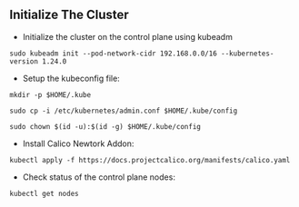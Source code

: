 ## Initialize The Cluster

- Initialize the cluster on the control plane using kubeadm

`sudo kubeadm init --pod-network-cidr 192.168.0.0/16 --kubernetes-version 1.24.0`

- Setup the kubeconfig file:

`mkdir -p $HOME/.kube`

`sudo cp -i /etc/kubernetes/admin.conf $HOME/.kube/config`

`sudo chown $(id -u):$(id -g) $HOME/.kube/config`

- Install Calico Newtork Addon:

`kubectl apply -f https://docs.projectcalico.org/manifests/calico.yaml`

- Check status of the control plane nodes:

`kubectl get nodes`
